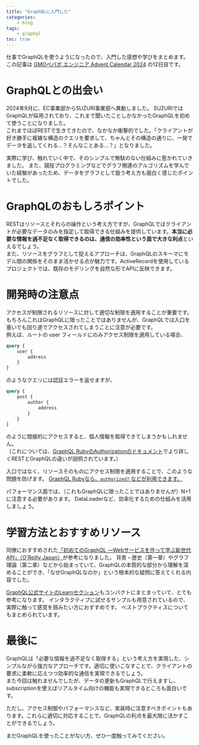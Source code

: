 ```yaml
---
title: "GraphQLに入門した"
categories:
    - blog
tags:
    - graphql
toc: true
---
```


仕事でGraphQLを使うようになったので、入門した感想や学びをまとめます。  
この記事は [GMOペパボ エンジニア Advent Calendar 2024](https://adventar.org/calendars/10317) の12日目です。

# GraphQLとの出会い

2024年9月に、EC事業部からSUZURI事業部へ異動しました。
SUZURIではGraphQLが採用されており、これまで聞いたことしかなかったGraphQLを初めて使うことになりました。  
これまでほぼRESTで生きてきたので、なかなか衝撃的でした。「クライアントが好き勝手に複雑な構造のクエリを要求して、ちゃんとその構造の通りに、一発でデータを返してくれる…？そんなことある…？」となりました。
  
実際に学び、触れていく中で、そのシンプルで無駄のない仕組みに惹かれていきました。
また、競技プログラミングなどでグラフ関連のアルゴリズムを学んでいた経験があったため、データをグラフとして扱う考え方も面白く感じたポイントでした。

# GraphQLのおもしろポイント

RESTはリソースとそれらの操作という考え方ですが、GraphQLではクライアントが必要なデータのみを指定して取得できる仕組みを提供しています。**本当に必要な情報を過不足なく取得できるのは、通信の効率性という面で大きな利点**といえるでしょう。  
また、リソースをグラフとして捉えるアプローチは、GraphQLのスキーマにモデル間の関係をそのまま活かせる点が魅力です。ActiveRecordを使用しているプロジェクトでは、既存のモデリングを自然な形でAPIに反映できます。

# 開発時の注意点

アクセスが制限されるリソースに対して適切な制限を適用することが重要です。
もちろんこれはGraphQLに限ったことではありませんが、GraphQLでは入口を塞いでも回り道でアクセスされてしまうことに注意が必要です。  
例えば、ルートの user フィールドにのみアクセス制限を適用している場合、

```graphql
query {
    user {
        address
    }
}
```

のようなクエリには認証エラーを返せますが、

```graphql
query {
    post {
        author {
            address
        }
    }
}
```

のように間接的にアクセスすると、個人情報を取得できてしまうかもしれません。  
（これについては、[GraphQL RubyのAuthorizationのドキュメント](https://graphql-ruby.org/authorization/overview)でより詳しくRESTとGraphQLの違いが説明されています。）

入口ではなく、リソースそのものにアクセス制限を適用することで、このような問題を防げます。
[GraphQL Rubyなら、`authorized?` などが利用できます。](https://graphql-ruby.org/authorization/authorization)

パフォーマンス面では、（これもGraphQLに限ったことではありませんが）N+1に注意する必要があります。
DataLoaderなど、効率化するための仕組みを活用しましょう。

# 学習方法とおすすめリソース

同僚におすすめされた[「初めてのGraphQL ―Webサービスを作って学ぶ新世代API」（O'Reilly Japan）](https://www.oreilly.co.jp/books/9784873118932/)が参考になりました。
背景・歴史（第一章）やグラフ理論（第二章）などから始まっていて、GraphQLの本質的な部分から理解を深めることができ、「なぜGraphQLなのか」という根本的な疑問に答えてくれる内容でした。

[GraphQL公式サイトのLearnセクション](https://graphql.org/learn/)もコンパクトにまとまっていて、とても参考になります。
インタラクティブに試せるサンプルも用意されているので、実際に触って感覚を掴みたい方におすすめです。
ベストプラクティスについてもまとめられています。

# 最後に

GraphQLは「必要な情報を過不足なく取得する」という考え方を実現した、シンプルながら強力なアプローチです。適切に使いこなすことで、クライアントの要求に柔軟に応えつつ効率的な通信を実現できるでしょう。  
また今回は触れませんでしたが、データの更新もGraphQLで行えますし、subscriptionを使えばリアルタイム向けの機能も実現できるところも面白いです。

ただし、アクセス制御やパフォーマンスなど、実装時に注意すべきポイントもあります。これらに適切に対応することで、GraphQLの利点を最大限に活かすことができるでしょう。

まだGraphQLを使ったことがない方、ぜひ一度触ってみてください。

